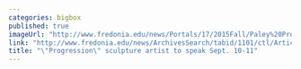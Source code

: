 ```yaml
---
categories: bigbox
published: true
imageUrl: "http://www.fredonia.edu/news/Portals/17/2015Fall/Paley%20Progression,%20Chesterwood.jpg"
link: "http://www.fredonia.edu/news/ArchivesSearch/tabid/1101/ctl/ArticleView/mid/1878/articleId/5493/Artist_to_offer_insight_on_creative_process_during_Fredonia_exhibition.aspx"
title: "\"Progression\" sculpture artist to speak Sept. 10-11"
---
```


